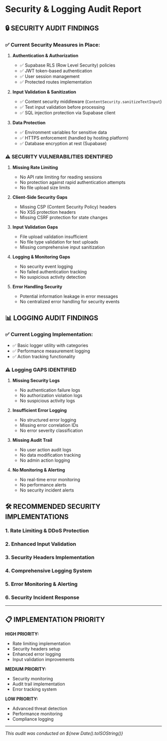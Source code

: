 # Security & Logging Audit Report

## 🔒 **SECURITY AUDIT FINDINGS**

### ✅ **Current Security Measures in Place:**

1. **Authentication & Authorization**
   - ✅ Supabase RLS (Row Level Security) policies
   - ✅ JWT token-based authentication
   - ✅ User session management
   - ✅ Protected routes implementation

2. **Input Validation & Sanitization**
   - ✅ Content security middleware (`ContentSecurity.sanitizeTextInput`)
   - ✅ Text input validation before processing
   - ✅ SQL injection protection via Supabase client

3. **Data Protection**
   - ✅ Environment variables for sensitive data
   - ✅ HTTPS enforcement (handled by hosting platform)
   - ✅ Database encryption at rest (Supabase)

### ⚠️ **SECURITY VULNERABILITIES IDENTIFIED**

1. **Missing Rate Limiting**
   - No API rate limiting for reading sessions
   - No protection against rapid authentication attempts
   - No file upload size limits

2. **Client-Side Security Gaps**
   - Missing CSP (Content Security Policy) headers
   - No XSS protection headers
   - Missing CSRF protection for state changes

3. **Input Validation Gaps**
   - File upload validation insufficient
   - No file type validation for text uploads
   - Missing comprehensive input sanitization

4. **Logging & Monitoring Gaps**
   - No security event logging
   - No failed authentication tracking
   - No suspicious activity detection

5. **Error Handling Security**
   - Potential information leakage in error messages
   - No centralized error handling for security events

## 📊 **LOGGING AUDIT FINDINGS**

### ✅ **Current Logging Implementation:**
- ✅ Basic logger utility with categories
- ✅ Performance measurement logging
- ✅ Action tracking functionality

### ⚠️ **Logging GAPS IDENTIFIED**

1. **Missing Security Logs**
   - No authentication failure logs
   - No authorization violation logs
   - No suspicious activity logs

2. **Insufficient Error Logging**
   - No structured error logging
   - Missing error correlation IDs
   - No error severity classification

3. **Missing Audit Trail**
   - No user action audit logs
   - No data modification tracking
   - No admin action logging

4. **No Monitoring & Alerting**
   - No real-time error monitoring
   - No performance alerts
   - No security incident alerts

## 🛠️ **RECOMMENDED SECURITY IMPLEMENTATIONS**

### 1. **Rate Limiting & DDoS Protection**
### 2. **Enhanced Input Validation**
### 3. **Security Headers Implementation**
### 4. **Comprehensive Logging System**
### 5. **Error Monitoring & Alerting**
### 6. **Security Incident Response**

---

## 📋 **IMPLEMENTATION PRIORITY**

**HIGH PRIORITY:**
- Rate limiting implementation
- Security headers setup
- Enhanced error logging
- Input validation improvements

**MEDIUM PRIORITY:**
- Security monitoring
- Audit trail implementation
- Error tracking system

**LOW PRIORITY:**
- Advanced threat detection
- Performance monitoring
- Compliance logging

---

*This audit was conducted on ${new Date().toISOString()}*